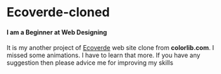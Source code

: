 # Ecoverde-cloned
#### I am a Beginner at Web Designing
It is my another project of [Ecoverde](https://colorlib.com/preview/theme/ecoverde/index.html) web site clone from **colorlib.com**. I missed some animations. I have to learn that more.
If you have any suggestion then please advice me for improving my skills
